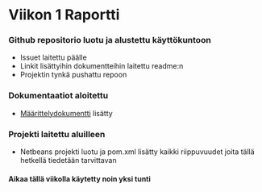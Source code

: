 # Viikon 1 Raportti

### Github repositorio luotu ja alustettu käyttökuntoon
 - Issuet laitettu päälle
 - Linkit lisättyihin dokumentteihin laitettu readme:n
 - Projektin tynkä pushattu repoon
 
### Dokumentaatiot aloitettu
 - [Määrittelydokumentti](https://github.com/KalliMiika/luolastogeneraattori/blob/master/dokumentaatio/m%C3%A4%C3%A4rittelydokumentti.md) lisätty
 
### Projekti laitettu aluilleen
 - Netbeans projekti luotu ja pom.xml lisätty kaikki riippuvuudet joita tällä hetkellä tiedetään tarvittavan
 
#### Aikaa tällä viikolla käytetty noin yksi tunti
